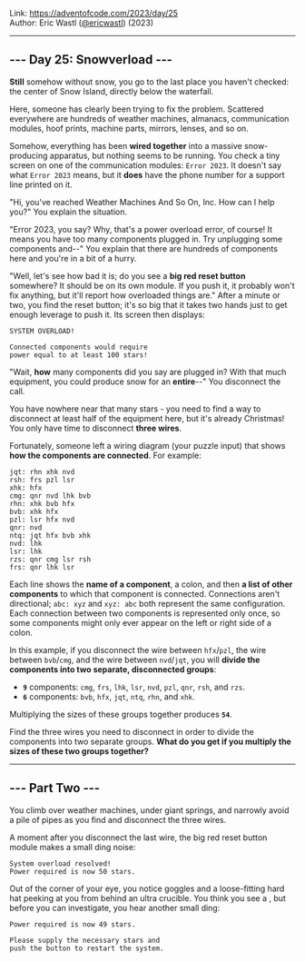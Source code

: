 Link: <https://adventofcode.com/2023/day/25> <br>
Author: Eric Wastl ([@ericwastl](https://twitter.com/ericwastl)) (2023)

---

## --- Day 25: Snowverload ---

**Still** somehow without snow, you go to the last place you haven't checked: the center of Snow Island, directly below the waterfall.

Here, someone has clearly been trying to fix the problem. Scattered everywhere are hundreds of weather machines, almanacs, communication modules, hoof prints, machine parts, mirrors, lenses, and so on.

Somehow, everything has been **wired together** into a massive snow-producing apparatus, but nothing seems to be running. You check a tiny screen on one of the communication modules: `Error 2023`. It doesn't say what `Error 2023` means, but it **does** have the phone number for a support line printed on it.

"Hi, you've reached Weather Machines And So On, Inc. How can I help you?" You explain the situation.

"Error 2023, you say? Why, that's a power overload error, of course! It means you have too many components plugged in. Try unplugging some components and--" You explain that there are hundreds of components here and you're in a bit of a hurry.

"Well, let's see how bad it is; do you see a **big red reset button** somewhere? It should be on its own module. If you push it, it probably won't fix anything, but it'll report how overloaded things are." After a minute or two, you find the reset button; it's so big that it takes two hands just to get enough leverage to push it. Its screen then displays:

```
SYSTEM OVERLOAD!

Connected components would require
power equal to at least 100 stars!
```

"Wait, **how** many components did you say are plugged in? With that much equipment, you could produce snow for an **entire**--" You disconnect the call.

You have nowhere near that many stars - you need to find a way to disconnect at least half of the equipment here, but it's already Christmas! You only have time to disconnect **three wires**.

Fortunately, someone left a wiring diagram (your puzzle input) that shows **how the components are connected**. For example:

```
jqt: rhn xhk nvd
rsh: frs pzl lsr
xhk: hfx
cmg: qnr nvd lhk bvb
rhn: xhk bvb hfx
bvb: xhk hfx
pzl: lsr hfx nvd
qnr: nvd
ntq: jqt hfx bvb xhk
nvd: lhk
lsr: lhk
rzs: qnr cmg lsr rsh
frs: qnr lhk lsr
```

Each line shows the **name of a component**, a colon, and then **a list of other components** to which that component is connected. Connections aren't directional; `abc: xyz` and `xyz: abc` both represent the same configuration. Each connection between two components is represented only once, so some components might only ever appear on the left or right side of a colon.

In this example, if you disconnect the wire between `hfx`/`pzl`, the wire between `bvb`/`cmg`, and the wire between `nvd`/`jqt`, you will **divide the components into two separate, disconnected groups**:

- **`9`** components: `cmg`, `frs`, `lhk`, `lsr`, `nvd`, `pzl`, `qnr`, `rsh`, and `rzs`.
- **`6`** components: `bvb`, `hfx`, `jqt`, `ntq`, `rhn`, and `xhk`.

Multiplying the sizes of these groups together produces **`54`**.

Find the three wires you need to disconnect in order to divide the components into two separate groups. **What do you get if you multiply the sizes of these two groups together?**

---

## --- Part Two ---

You climb over weather machines, under giant springs, and narrowly avoid a pile of pipes as you find and disconnect the three wires.

A moment after you disconnect the last wire, the big red reset button module makes a small ding noise:

```
System overload resolved!
Power required is now 50 stars.
```

Out of the corner of your eye, you notice goggles and a loose-fitting hard hat peeking at you from behind an ultra crucible. You think you see a , but before you can investigate, you hear another small ding:

```
Power required is now 49 stars.

Please supply the necessary stars and
push the button to restart the system.
```